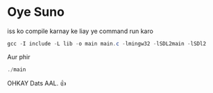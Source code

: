 # Oye Suno

iss ko compile karnay ke liay ye command run karo

```powershell
gcc -I include -L lib -o main main.c -lmingw32 -lSDL2main -lSDl2
```

Aur phir

```powershell
./main
```

OHKAY Dats AAL. 👍
